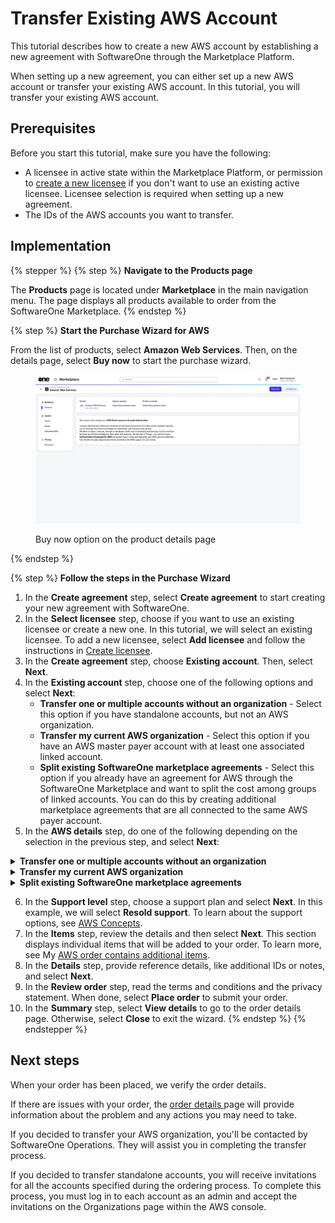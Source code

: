 # Transfer Existing AWS Account

This tutorial describes how to create a new AWS account by establishing a new agreement with SoftwareOne through the Marketplace Platform.&#x20;

When setting up a new agreement, you can either set up a new AWS account or transfer your existing AWS account. In this tutorial, you will transfer your existing AWS account.

## Prerequisites <a href="#prerequisites" id="prerequisites"></a>

Before you start this tutorial, make sure you have the following:

* A licensee in active state within the Marketplace Platform, or permission to [create a new licensee](https://docs.platform.softwareone.com/modules-and-features/settings/licensees/create-licensees) if you don't want to use an existing active licensee. Licensee selection is required when setting up a new agreement.
* The IDs of the AWS accounts you want to transfer.

## Implementation <a href="#implementation" id="implementation"></a>

{% stepper %}
{% step %}
**Navigate to the Products page**

The **Products** page is located under **Marketplace** in the main navigation menu. The page displays all products available to order from the SoftwareOne Marketplace.
{% endstep %}

{% step %}
**Start the Purchase Wizard for AWS**

From the list of products, select **Amazon Web Services**. Then, on the details page, select **Buy now** to start the purchase wizard.

<figure><img src="../../../.gitbook/assets/aws_productdetails.png" alt=""><figcaption><p>Buy now option on the product details page</p></figcaption></figure>
{% endstep %}

{% step %}
**Follow the steps in the Purchase Wizard**

1. In the **Create agreement** step, select **Create agreement** to start creating your new agreement with SoftwareOne.
2. In the **Select licensee** step, choose if you want to use an existing licensee or create a new one. In this tutorial, we will select an existing licensee. To add a new licensee, select **Add licensee** and follow the instructions in [Create licensee](../../../modules-and-features/settings/licensees/create-licensees.md).
3. In the **Create agreement** step, choose **Existing account**. Then, select **Next**.
4. In the **Existing account** step, choose one of the following options and select **Next**:
   * **Transfer one or multiple accounts without an organization** - Select this option if you have standalone accounts, but not an AWS organization.
   * **Transfer my current AWS organization** - Select this option if you have an AWS master payer account with at least one associated linked account.
   * **Split existing SoftwareOne marketplace agreements** - Select this option if you already have an agreement for AWS through the SoftwareOne Marketplace and want to split the cost among groups of linked accounts. You can do this by creating additional marketplace agreements that are all connected to the same AWS payer account.
5. In the **AWS details** step, do one of the following depending on the selection in the previous step, and select **Next**:

<details>

<summary><strong>Transfer one or multiple accounts without an organization</strong></summary>

If you selected **Transfer one or multiple accounts without an organization** in the previous ste&#x70;**:**

1. Provide your AWS Account ID. Make sure to include all account IDs so we can send the invitation link. After you have accepted the invitation link, we will create an organization and subscriptions on the Marketplace Platform.
2. Review the details under **Notification contact**. By default, this section is prefilled with the information of the selected licensee, who will receive notifications regarding order status.

</details>

<details>

<summary><strong>Transfer my current AWS organization</strong></summary>

If you selected **Transfer my current AWS organization** in the previous step, SoftwareOne Operations will contact you to transfer the account.

</details>

<details>

<summary><strong>Split existing SoftwareOne marketplace agreements</strong></summary>

If you selected **Split existing SoftwareOne marketplace agreements** in the previous step, do the following to split the costs between licensees:

1. **AWS Master payer ID**: To locate your AWS Master Payer ID, check your existing agreement. Navigate to the **Details** tab on the agreement details page and look under **Additional IDs** to find the **Vendor**. This number is for your master payer account that you want to split.
2. Enter the email that will be used to create your first member account in AWS. Note that this email address must be unique and should not have been used in any other AWS account.
3. Enter a name for the member account you are about to create.
4. By default, the **Notification contact** section is prefilled with the information of the selected licensee to receive notifications regarding order status.

</details>

6. In the **Support level** step, choose a support plan and select **Next**. In this example, we will select **Resold support**. To learn about the support options, see [AWS Concepts](../aws-concepts.md).
7. In the **Items** step, review the details and then select **Next**. This section displays individual items that will be added to your order. To learn more, see My [AWS order contains additional items](../faqs/my-aws-order-contains-additional-items.md).
8. In the **Details** step, provide reference details, like additional IDs or notes, and select **Next**.
9. In the **Review order** step, read the terms and conditions and the privacy statement. When done, select **Place order** to submit your order.
10. In the **Summary** step, select **View details** to go to the order details page. Otherwise, select **Close** to exit the wizard.
{% endstep %}
{% endstepper %}

## Next steps <a href="#next-steps" id="next-steps"></a>

When your order has been placed, we verify the order details.&#x20;

If there are issues with your order, the [order details ](https://docs.platform.softwareone.com/modules-and-features/marketplace/orders#subscription-details)page will provide information about the problem and any actions you may need to take.&#x20;

If you decided to transfer your AWS organization, you'll be contacted by SoftwareOne Operations. They will assist you in completing the transfer process.

If you decided to transfer standalone accounts, you will receive invitations for all the accounts specified during the ordering process. To complete this process, you must log in to each account as an admin and accept the invitations on the Organizations page within the AWS console.
